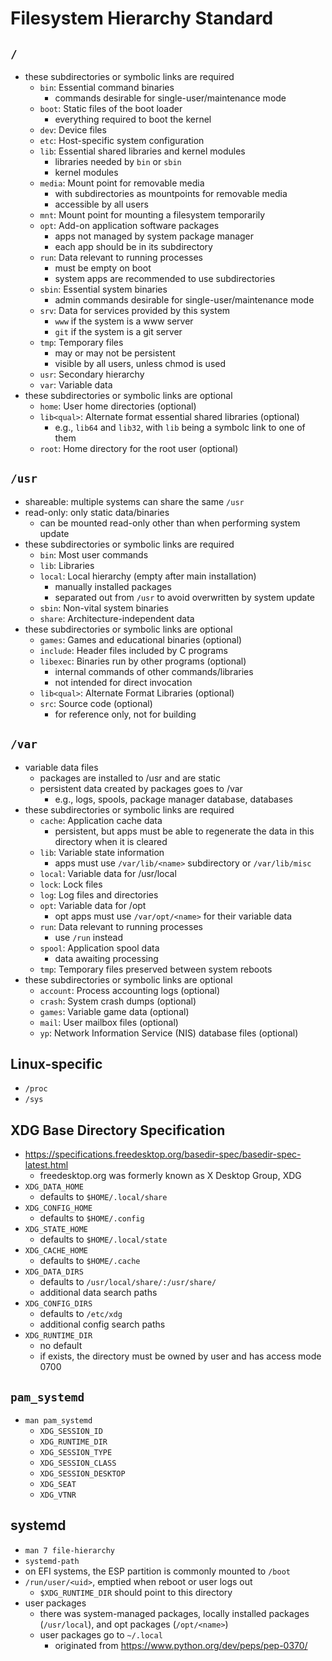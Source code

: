 Filesystem Hierarchy Standard
=============================

## `/`

- these subdirectories or symbolic links are required
  - `bin`: Essential command binaries
    - commands desirable for single-user/maintenance mode
  - `boot`: Static files of the boot loader
    - everything required to boot the kernel
  - `dev`: Device files
  - `etc`: Host-specific system configuration
  - `lib`: Essential shared libraries and kernel modules
    - libraries needed by `bin` or `sbin`
    - kernel modules
  - `media`: Mount point for removable media
    - with subdirectories as mountpoints for removable media
    - accessible by all users
  - `mnt`: Mount point for mounting a filesystem temporarily
  - `opt`: Add-on application software packages
    - apps not managed by system package manager
    - each app should be in its subdirectory
  - `run`: Data relevant to running processes
    - must be empty on boot
    - system apps are recommended to use subdirectories
  - `sbin`: Essential system binaries
    - admin commands desirable for single-user/maintenance mode
  - `srv`: Data for services provided by this system
    - `www` if the system is a www server
    - `git` if the system is a git server
  - `tmp`: Temporary files
    - may or may not be persistent
    - visible by all users, unless chmod is used
  - `usr`: Secondary hierarchy
  - `var`: Variable data
- these subdirectories or symbolic links are optional
  - `home`: User home directories (optional)
  - `lib<qual>`: Alternate format essential shared libraries (optional)
    - e.g., `lib64` and `lib32`, with `lib` being a symbolc link to one of
      them
  - `root`: Home directory for the root user (optional)

## `/usr`

- shareable: multiple systems can share the same `/usr`
- read-only: only static data/binaries
  - can be mounted read-only other than when performing system update
- these subdirectories or symbolic links are required
  - `bin`: Most user commands
  - `lib`: Libraries
  - `local`: Local hierarchy (empty after main installation)
    - manually installed packages
    - separated out from `/usr` to avoid overwritten by system update
  - `sbin`: Non-vital system binaries
  - `share`: Architecture-independent data
- these subdirectories or symbolic links are optional
  - `games`: Games and educational binaries (optional)
  - `include`: Header files included by C programs
  - `libexec`: Binaries run by other programs (optional)
    - internal commands of other commands/libraries
    - not intended for direct invocation
  - `lib<qual>`: Alternate Format Libraries (optional)
  - `src`: Source code (optional)
    - for reference only, not for building

## `/var`

- variable data files
  - packages are installed to /usr and are static
  - persistent data created by packages goes to /var
    - e.g., logs, spools, package manager database, databases
- these subdirectories or symbolic links are required
  - `cache`: Application cache data
    - persistent, but apps must be able to regenerate the data in this
      directory when it is cleared
  - `lib`: Variable state information
    - apps must use `/var/lib/<name>` subdirectory or `/var/lib/misc`
  - `local`: Variable data for /usr/local
  - `lock`: Lock files
  - `log`: Log files and directories
  - `opt`: Variable data for /opt
    - opt apps must use `/var/opt/<name>` for their variable data
  - `run`: Data relevant to running processes
    - use `/run` instead
  - `spool`: Application spool data
    - data awaiting processing
  - `tmp`: Temporary files preserved between system reboots
- these subdirectories or symbolic links are optional
  - `account`: Process accounting logs (optional)
  - `crash`: System crash dumps (optional)
  - `games`: Variable game data (optional)
  - `mail`: User mailbox files (optional)
  - `yp`: Network Information Service (NIS) database files (optional)

## Linux-specific

- `/proc`
- `/sys`

## XDG Base Directory Specification

- <https://specifications.freedesktop.org/basedir-spec/basedir-spec-latest.html>
  - freedesktop.org was formerly known as X Desktop Group, XDG
- `XDG_DATA_HOME`
  - defaults to `$HOME/.local/share`
- `XDG_CONFIG_HOME`
  - defaults to `$HOME/.config`
- `XDG_STATE_HOME`
  - defaults to `$HOME/.local/state`
- `XDG_CACHE_HOME`
  - defaults to `$HOME/.cache`
- `XDG_DATA_DIRS`
  - defaults to `/usr/local/share/:/usr/share/`
  - additional data search paths
- `XDG_CONFIG_DIRS`
  - defaults to `/etc/xdg`
  - additional config search paths
- `XDG_RUNTIME_DIR`
  - no default
  - if exists, the directory must be owned by user and has access mode 0700

## `pam_systemd`

- `man pam_systemd`
  - `XDG_SESSION_ID`
  - `XDG_RUNTIME_DIR`
  - `XDG_SESSION_TYPE`
  - `XDG_SESSION_CLASS`
  - `XDG_SESSION_DESKTOP`
  - `XDG_SEAT`
  - `XDG_VTNR`

## systemd

- `man 7 file-hierarchy`
- `systemd-path`
- on EFI systems, the ESP partition is commonly mounted to `/boot`
- `/run/user/<uid>`, emptied when reboot or user logs out
  - `$XDG_RUNTIME_DIR` should point to this directory
- user packages
  - there was system-managed packages, locally installed packages
    (`/usr/local`), and opt packages (`/opt/<name>`)
  - user packages go to `~/.local`
    - originated from <https://www.python.org/dev/peps/pep-0370/>
